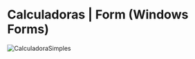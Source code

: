 # Calculadoras | Form (Windows Forms)

![CalculadoraSimples](https://user-images.githubusercontent.com/48559533/183743697-911bb213-1fa7-4bbe-98a4-9d86521a477d.JPG)
